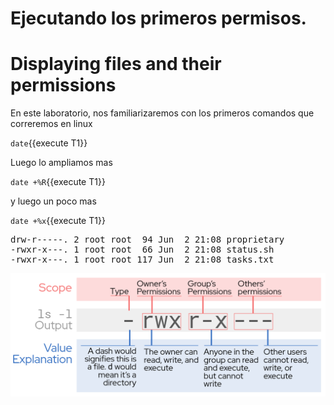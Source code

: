 # Ejecutando los primeros permisos.


# Displaying files and their permissions

En este laboratorio, nos familiarizaremos con los primeros comandos que 
correremos en linux

`date`{{execute T1}}

Luego lo ampliamos mas

`date +%R`{{execute T1}}

y luego un poco mas

`date +%x`{{execute T1}}



<pre class=file>
drw-r-----. 2 root root  94 Jun  2 21:08 proprietary
-rwxr-x---. 1 root root  66 Jun  2 21:08 status.sh
-rwxr-x---. 1 root root 117 Jun  2 21:08 tasks.txt
</pre>


![permission string breakdown](./assets/lsExplanation.png)

